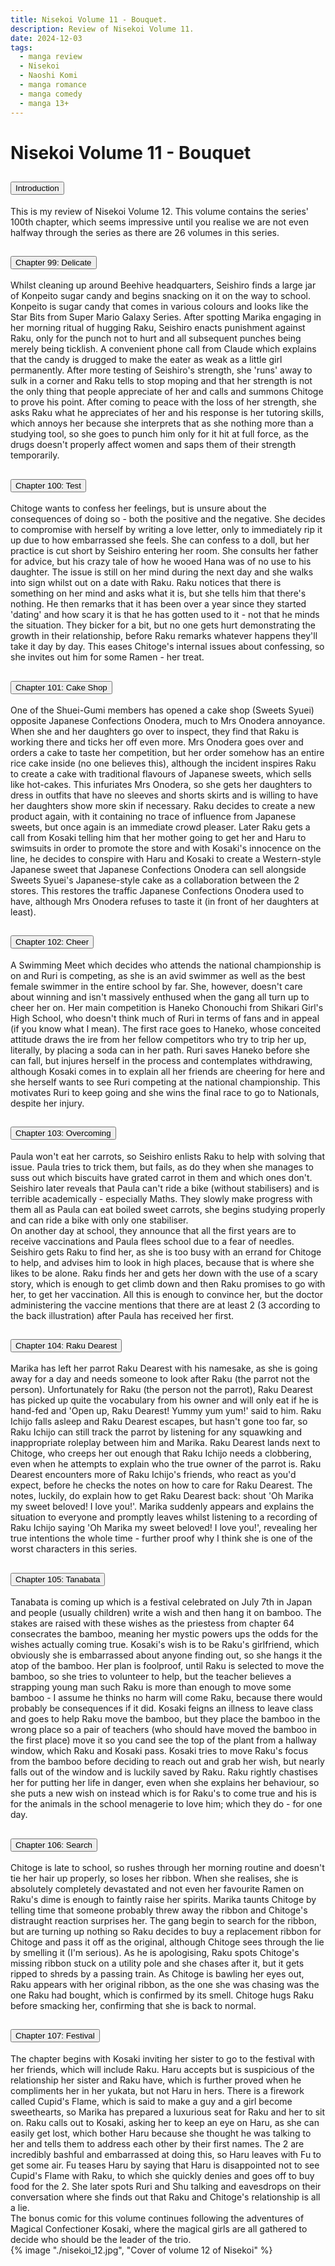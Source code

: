 ```yaml
---
title: Nisekoi Volume 11 - Bouquet.
description: Review of Nisekoi Volume 11.
date: 2024-12-03
tags:
  - manga review
  - Nisekoi
  - Naoshi Komi
  - manga romance
  - manga comedy
  - manga 13+
---
```


<div class="container fluid">
  <h1 class="col align-self-center">Nisekoi Volume 11 - Bouquet</h1>
  <div class="row justify-content-center">
    <div class="col-8">  
        <div class="accordion" id="accordionObject">
            <div class="accordion-item">
            <h2 class="accordion-header" id="headingOne">
                <button class="accordion-button" 
                    type="button" 
                    data-bs-toggle="collapse" 
                    data-bs-target="#collapseOne" 
                    aria-expanded="true" 
                    aria-controls="collapseOne">
                    Introduction
                </button>
            </h2>
                <div id="collapseOne" 
                    class="accordion-collapse collapse show" 
                    aria-labelledby="headingOne"
                    data-bs-parent="#accordionObject">
                    <div class="accordion-body">
                    This is my review of Nisekoi Volume 12. This volume contains the series' 100th chapter, which seems impressive until you realise we are not even halfway through the series as there are 26 volumes in this series.
                    </div>
                </div>
            </div>
            <div class="accordion-item">
            <h2 class="accordion-header" id="headingTwo">
                <button class="accordion-button collapsed" 
                type="button" 
                data-bs-toggle="collapse" 
                data-bs-target="#collapseTwo" 
                aria-expanded="false" 
                aria-controls="collapseTwo">
                Chapter 99: Delicate
                </button>
                </h2>
                <div id="collapseTwo" 
                    class="accordion-collapse collapse" 
                    aria-labelledby="headingTwo"
                    data-bs-parent="#accordionObject">
                    <div class="accordion-body">
                    Whilst cleaning up around Beehive headquarters, Seishiro finds a large jar of Konpeito sugar candy and begins snacking on it on the way to school. Konpeito is sugar candy that comes in various colours and looks like the Star Bits from Super Mario Galaxy Series. After spotting Marika engaging in her morning ritual of hugging Raku, Seishiro enacts punishment against Raku, only for the punch not to hurt and all subsequent punches being merely being ticklish. A convenient phone call from Claude which explains that the candy is drugged to make the eater as weak as a little girl permanently. After more testing of Seishiro's strength, she 'runs' away to sulk in a corner and Raku tells to stop moping and that her strength is not the only thing that people appreciate of her and calls and summons Chitoge to prove his point. After coming to peace with the loss of her strength, she asks Raku what he appreciates of her and his response is her tutoring skills, which annoys her because she interprets that as she nothing more than a studying tool, so she goes to punch him only for it hit at full force, as the drugs doesn't properly affect women and saps them of their strength temporarily.  
                    </div>
                </div>
            </div>
            <div class="accordion-item">
            <h2 class="accordion-header" id="headingThree">
                <button class="accordion-button collapsed" 
                type="button" 
                data-bs-toggle="collapse" 
                data-bs-target="#collapseThree" 
                aria-expanded="false" 
                aria-controls="collapseThree">
                Chapter 100: Test
                </button>
                </h2>
                <div id="collapseThree" 
                    class="accordion-collapse collapse" 
                    aria-labelledby="headingThree"
                    data-bs-parent="#accordionObject">
                    <div class="accordion-body">
                     Chitoge wants to confess her feelings, but is unsure about the consequences of doing so - both the positive and the negative. She decides to compromise with herself by writing a love letter, only to immediately rip it up due to how embarrassed she feels. She can confess to a doll, but her practice is cut short by Seishiro entering her room. She consults her father for advice, but his crazy tale of how he wooed Hana was of no use to his daughter. The issue is still on her mind during the next day and she walks into sign whilst out on a date with Raku. Raku notices that there is something on her mind and asks what it is, but she tells him that there's nothing. He then remarks that it has been over a year since they started 'dating' and how scary it is that he has gotten used to it - not that he minds the situation. They bicker for a bit, but no one gets hurt demonstrating the growth in their relationship, before Raku remarks whatever happens they'll take it day by day. This eases Chitoge's internal issues about confessing, so she invites out him for some Ramen - her treat. 
                    </div>
                </div>
            </div>
            <div class="accordion-item">
            <h2 class="accordion-header" id="headingFour">
                <button class="accordion-button collapsed" 
                type="button" 
                data-bs-toggle="collapse" 
                data-bs-target="#collapseFour" 
                aria-expanded="false" 
                aria-controls="collapseFour">
                Chapter 101: Cake Shop
                </button>
                </h2>
                <div id="collapseFour" 
                    class="accordion-collapse collapse" 
                    aria-labelledby="headingFour"
                    data-bs-parent="#accordionObject">
                    <div class="accordion-body">
                   One of the Shuei-Gumi members has opened a cake shop (Sweets Syuei) opposite Japanese Confections Onodera, much to Mrs Onodera annoyance. When she and her daughters go over to inspect, they find that Raku is working there and ticks her off even more. Mrs Onodera goes over and orders a cake to taste her competition, but her order somehow has an entire rice cake inside (no one believes this), although the incident inspires Raku to create a cake with traditional flavours of Japanese sweets, which sells like hot-cakes. This infuriates Mrs Onodera, so she gets her daughters to dress in outfits that have no sleeves and shorts skirts and is willing to have her daughters show more skin if necessary. Raku decides to create a new product again, with it containing no trace of influence from Japanese sweets, but once again is an immediate crowd pleaser. Later Raku gets a call from Kosaki telling him that her mother going to get her and Haru to swimsuits in order to promote the store and with Kosaki's innocence on the line, he decides to conspire with Haru and Kosaki to create a Western-style Japanese sweet that Japanese Confections Onodera can sell alongside Sweets Syuei's Japanese-style cake as a collaboration between the 2 stores. This restores the traffic Japanese Confections Onodera used to have, although Mrs Onodera refuses to taste it (in front of her daughters at least). 
                    </div>
                </div>
            </div>
            <div class="accordion-item">
            <h2 class="accordion-header" id="headingFive">
                <button class="accordion-button collapsed" 
                type="button" 
                data-bs-toggle="collapse" 
                data-bs-target="#collapseFive" 
                aria-expanded="false" 
                aria-controls="collapseFive">
                Chapter 102: Cheer
                </button>
                </h2>
                <div id="collapseFive" 
                    class="accordion-collapse collapse" 
                    aria-labelledby="headingFive"
                    data-bs-parent="#accordionObject">
                    <div class="accordion-body">
                     A Swimming Meet which decides who attends the national championship is on and Ruri is competing, as she is an avid swimmer as well as the best female swimmer in the entire school by far. She, however, doesn't care about winning and isn't massively enthused when the gang all turn up to cheer her on. Her main competition is Haneko Chonouchi from Shikari Girl's High School, who doesn't think much of Ruri in terms of fans and in appeal (if you know what I mean). The first race goes to Haneko, whose conceited attitude draws the ire from her fellow competitors who try to trip her up, literally, by placing a soda can in her path. Ruri saves Haneko before she can fall, but injures herself in the process and contemplates withdrawing, although Kosaki comes in to explain all her friends are cheering for here and she herself wants to see Ruri competing at the national championship. This motivates Ruri to keep going and she wins the final race to go to Nationals, despite her injury. 
                    </div>
                </div>
            </div>
            <div class="accordion-item">
            <h2 class="accordion-header" id="headingSix">
                <button class="accordion-button collapsed" 
                type="button" 
                data-bs-toggle="collapse" 
                data-bs-target="#collapseSix" 
                aria-expanded="false" 
                aria-controls="collapseSix">
                Chapter 103: Overcoming
                </button>
                </h2>
                <div id="collapseSix" 
                    class="accordion-collapse collapse" 
                    aria-labelledby="headingSix"
                    data-bs-parent="#accordionObject">
                    <div class="accordion-body">
                    Paula won't eat her carrots, so Seishiro enlists Raku to help with solving that issue. Paula tries to trick them, but fails, as do they when she manages to suss out which biscuits have grated carrot in them and which ones don't. Seishiro later reveals that Paula can't ride a bike (without stabilisers) and is terrible academically - especially Maths. They slowly make progress with them all as Paula can eat boiled sweet carrots, she begins studying properly and can ride a bike with only one stabiliser.<br />  
                    On another day at school, they announce that all the first years are to receive vaccinations and Paula flees school due to a fear of needles. Seishiro gets Raku to find her, as she is too busy with an errand for Chitoge to help, and advises him to look in high places, because that is where she likes to be alone. Raku finds her and gets her down with the use of a scary story, which is enough to get climb down and then Raku promises to go with her, to get her vaccination. All this is enough to convince her, but the doctor administering the vaccine mentions that there are at least 2 (3 according to the back illustration) after Paula has received her first.   
                    </div>
                </div>
            </div>
            <div class="accordion-item">
            <h2 class="accordion-header" id="headingSeven">
                <button class="accordion-button collapsed" 
                type="button" 
                data-bs-toggle="collapse" 
                data-bs-target="#collapseSeven" 
                aria-expanded="false" 
                aria-controls="collapseSeven">
                Chapter 104: Raku Dearest
                </button>
                </h2>
                <div id="collapseSeven" 
                    class="accordion-collapse collapse" 
                    aria-labelledby="headingSeven"
                    data-bs-parent="#accordionObject">
                    <div class="accordion-body">
                    Marika has left her parrot Raku Dearest with his namesake, as she is going away for a day and needs someone to look after Raku (the parrot not the person). Unfortunately for Raku (the person not the parrot), Raku Dearest has picked up quite the vocabulary from his owner and will only eat if he is hand-fed and 'Open up, Raku Dearest! Yummy yum yum!' said to him. Raku Ichijo falls asleep and Raku Dearest escapes, but hasn't gone too far, so Raku Ichijo can still track the parrot by listening for any squawking and inappropriate roleplay between him and Marika. Raku Dearest lands next to Chitoge, who creeps her out enough that Raku Ichijo needs a clobbering, even when he attempts to explain who the true owner of the parrot is. Raku Dearest encounters more of Raku Ichijo's friends, who react as you'd expect, before he checks the notes on how to care for Raku Dearest. The notes, luckily, do explain how to get Raku Dearest back: shout 'Oh Marika my sweet beloved! I love you!'. Marika suddenly appears and explains the situation to everyone and promptly leaves whilst listening to a recording of Raku Ichijo saying 'Oh Marika my sweet beloved! I love you!', revealing her true intentions the whole time - further proof why I think she is one of the worst characters in this series. 
                    </div>
                </div>
            </div>
            <div class="accordion-item">
            <h2 class="accordion-header" id="headingEight">
                <button class="accordion-button collapsed" 
                type="button" 
                data-bs-toggle="collapse" 
                data-bs-target="#collapseEight" 
                aria-expanded="false" 
                aria-controls="collapseEight">
                Chapter 105: Tanabata
                </button>
                </h2>
                <div id="collapseEight" 
                    class="accordion-collapse collapse" 
                    aria-labelledby="headingEight"
                    data-bs-parent="#accordionObject">
                    <div class="accordion-body">
                    Tanabata is coming up which is a festival celebrated on July 7th in Japan and people (usually children) write a wish and then hang it on bamboo. The stakes are raised with these wishes as the priestess from chapter 64 consecrates the bamboo, meaning her mystic powers ups the odds for the wishes actually coming true. Kosaki's wish is to be Raku's girlfriend, which obviously she is embarrassed about anyone finding out, so she hangs it the atop of the bamboo. Her plan is foolproof, until Raku is selected to move the bamboo, so she tries to volunteer to help, but the teacher believes a strapping young man such Raku is more than enough to move some bamboo - I assume he thinks no harm will come Raku, because there would probably be consequences if it did. Kosaki feigns an illness to leave class and goes to help Raku move the bamboo, but they place the bamboo in the wrong place so a pair of teachers (who should have moved the bamboo in the first place) move it so you cand see the top of the plant from a hallway window, which Raku and Kosaki pass. Kosaki tries to move Raku's focus from the bamboo before deciding to reach out and grab her wish, but nearly falls out of the window and is luckily saved by Raku. Raku rightly chastises her for putting her life in danger, even when she explains her behaviour, so she puts a new wish on instead which is for Raku's to come true and his is for the animals in the school menagerie to love him; which they do - for one day. 
                    </div>
                </div>
            </div>
            <div class="accordion-item">
            <h2 class="accordion-header" id="headingNine">
                <button class="accordion-button collapsed" 
                type="button" 
                data-bs-toggle="collapse" 
                data-bs-target="#collapseNine" 
                aria-expanded="false" 
                aria-controls="collapseNine">
                Chapter 106: Search
                </button>
                </h2>
                <div id="collapseNine" 
                    class="accordion-collapse collapse" 
                    aria-labelledby="headingNine"
                    data-bs-parent="#accordionObject">
                    <div class="accordion-body">
                    Chitoge is late to school, so rushes through her morning routine and doesn't tie her hair up properly, so loses her ribbon. When she realises, she is absolutely completely devastated and not even her favourite Ramen on Raku's dime is enough to faintly raise her spirits. Marika taunts Chitoge by telling time that someone probably threw away the ribbon and Chitoge's distraught reaction surprises her. The gang begin to search for the ribbon, but are turning up nothing so Raku decides to buy a replacement ribbon for Chitoge and pass it off as the original, although Chitoge sees through the lie by smelling it (I'm serious). As he is apologising, Raku spots Chitoge's missing ribbon stuck on a utility pole and she chases after it, but it gets ripped to shreds by a passing train. As Chitoge is bawling her eyes out, Raku appears with her original ribbon, as the one she was chasing was the one Raku had bought, which is confirmed by its smell. Chitoge hugs Raku before smacking her, confirming that she is back to normal. 
                    </div>
                </div>
            </div>
            <div class="accordion-item">
            <h2 class="accordion-header" id="headingTen">
                <button class="accordion-button collapsed" 
                type="button" 
                data-bs-toggle="collapse" 
                data-bs-target="#collapseTen" 
                aria-expanded="false" 
                aria-controls="collapseTen">
                Chapter 107: Festival
                </button>
            </h2>
                <div id="collapseTen" 
                    class="accordion-collapse collapse" 
                    aria-labelledby="headingTen"
                    data-bs-parent="#accordionObject">
                    <div class="accordion-body">
                    The chapter begins with Kosaki inviting her sister to go to the festival with her friends, which will include Raku. Haru accepts but is suspicious of the relationship her sister and Raku have, which is further proved when he compliments her in her yukata, but not Haru in hers. There is a firework called Cupid's Flame, which is said to make a guy and a girl become sweethearts, so Marika has prepared a luxurious seat for Raku and her to sit on. Raku calls out to Kosaki, asking her to keep an eye on Haru, as she can easily get lost, which bother Haru because she thought he was talking to her and tells them to address each other by their first names. The 2 are incredibly bashful and embarrassed at doing this, so Haru leaves with Fu to get some air. Fu teases Haru by saying that Haru is disappointed not to see Cupid's Flame with Raku, to which she quickly denies and goes off to buy food for the 2. She later spots Ruri and Shu talking and eavesdrops on their conversation where she finds out that Raku and Chitoge's relationship is all a lie.<br/>  
                    The bonus comic for this volume continues following the adventures of Magical Confectioner Kosaki, where the magical girls are all gathered to decide who should be the leader of the trio.  
                    </div>
                </div>
            </div>
        </div>
    </div>
        {% image "./nisekoi_12.jpg", "Cover of volume 12 of Nisekoi" %}
    </div>
  </div>
</div>